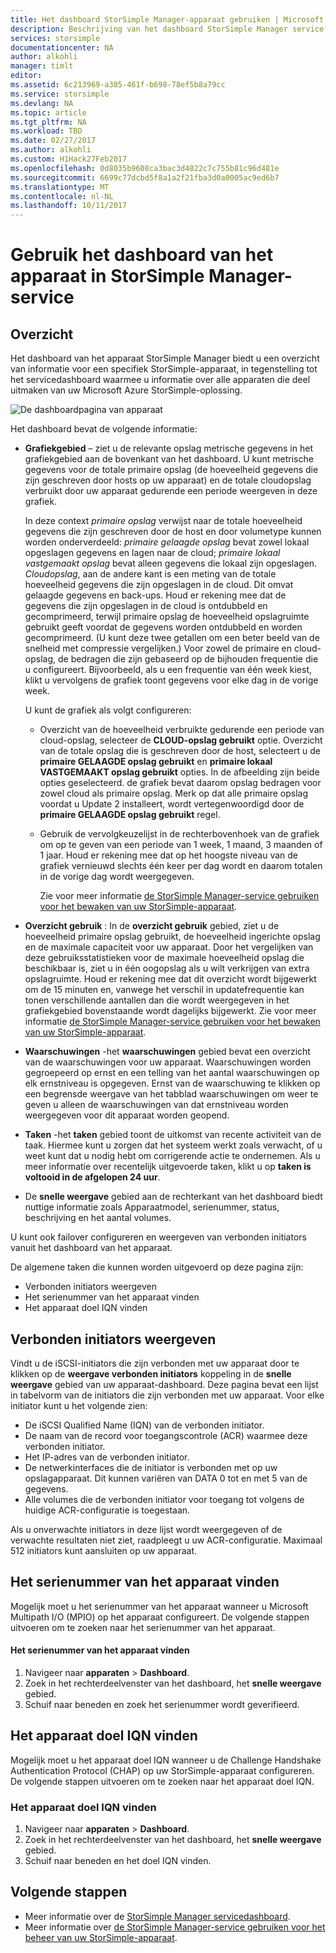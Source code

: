 ```yaml
---
title: Het dashboard StorSimple Manager-apparaat gebruiken | Microsoft Docs
description: Beschrijving van het dashboard StorSimple Manager service apparaat en hoe u met metrische gegevens storage en verbonden initiators weergeven en het serienummer en de IQN vinden.
services: storsimple
documentationcenter: NA
author: alkohli
manager: timlt
editor: 
ms.assetid: 6c213969-a385-461f-b698-78ef5b8a79cc
ms.service: storsimple
ms.devlang: NA
ms.topic: article
ms.tgt_pltfrm: NA
ms.workload: TBD
ms.date: 02/27/2017
ms.author: alkohli
ms.custom: H1Hack27Feb2017
ms.openlocfilehash: 0d8035b9608ca3bac3d4822c7c755b81c96d481e
ms.sourcegitcommit: 6699c77dcbd5f8a1a2f21fba3d0a0005ac9ed6b7
ms.translationtype: MT
ms.contentlocale: nl-NL
ms.lasthandoff: 10/11/2017
---
```

# <a name="use-the-device-dashboard-in-storsimple-manager-service"></a>Gebruik het dashboard van het apparaat in StorSimple Manager-service  

## <a name="overview"></a>Overzicht
Het dashboard van het apparaat StorSimple Manager biedt u een overzicht van informatie voor een specifiek StorSimple-apparaat, in tegenstelling tot het servicedashboard waarmee u informatie over alle apparaten die deel uitmaken van uw Microsoft Azure StorSimple-oplossing.

![De dashboardpagina van apparaat](./media/storsimple-device-dashboard/StorSimple_DeviceDashbaord1M.png)

Het dashboard bevat de volgende informatie:

* **Grafiekgebied** – ziet u de relevante opslag metrische gegevens in het grafiekgebied aan de bovenkant van het dashboard. U kunt metrische gegevens voor de totale primaire opslag (de hoeveelheid gegevens die zijn geschreven door hosts op uw apparaat) en de totale cloudopslag verbruikt door uw apparaat gedurende een periode weergeven in deze grafiek.
  
     In deze context *primaire opslag* verwijst naar de totale hoeveelheid gegevens die zijn geschreven door de host en door volumetype kunnen worden onderverdeeld: *primaire gelaagde opslag* bevat zowel lokaal opgeslagen gegevens en lagen naar de cloud; *primaire lokaal vastgemaakt opslag* bevat alleen gegevens die lokaal zijn opgeslagen. *Cloudopslag*, aan de andere kant is een meting van de totale hoeveelheid gegevens die zijn opgeslagen in de cloud. Dit omvat gelaagde gegevens en back-ups. Houd er rekening mee dat de gegevens die zijn opgeslagen in de cloud is ontdubbeld en gecomprimeerd, terwijl primaire opslag de hoeveelheid opslagruimte gebruikt geeft voordat de gegevens worden ontdubbeld en worden gecomprimeerd. (U kunt deze twee getallen om een beter beeld van de snelheid met compressie vergelijken.) Voor zowel de primaire en cloud-opslag, de bedragen die zijn gebaseerd op de bijhouden frequentie die u configureert. Bijvoorbeeld, als u een frequentie van één week kiest, klikt u vervolgens de grafiek toont gegevens voor elke dag in de vorige week.
  
     U kunt de grafiek als volgt configureren:
  
  * Overzicht van de hoeveelheid verbruikte gedurende een periode van cloud-opslag, selecteer de **CLOUD-opslag gebruikt** optie. Overzicht van de totale opslag die is geschreven door de host, selecteert u de **primaire GELAAGDE opslag gebruikt** en **primaire lokaal VASTGEMAAKT opslag gebruikt** opties. In de afbeelding zijn beide opties geselecteerd. de grafiek bevat daarom opslag bedragen voor zowel cloud als primaire opslag. Merk op dat alle primaire opslag voordat u Update 2 installeert, wordt vertegenwoordigd door de **primaire GELAAGDE opslag gebruikt** regel.
  * Gebruik de vervolgkeuzelijst in de rechterbovenhoek van de grafiek om op te geven van een periode van 1 week, 1 maand, 3 maanden of 1 jaar. Houd er rekening mee dat op het hoogste niveau van de grafiek vernieuwd slechts één keer per dag wordt en daarom totalen in de vorige dag wordt weergegeven.
    
    Zie voor meer informatie [de StorSimple Manager-service gebruiken voor het bewaken van uw StorSimple-apparaat](storsimple-monitor-device.md).
* **Overzicht gebruik** : In de **overzicht gebruik** gebied, ziet u de hoeveelheid primaire opslag gebruikt, de hoeveelheid ingerichte opslag en de maximale capaciteit voor uw apparaat. Door het vergelijken van deze gebruiksstatistieken voor de maximale hoeveelheid opslag die beschikbaar is, ziet u in één oogopslag als u wilt verkrijgen van extra opslagruimte. Houd er rekening mee dat dit overzicht wordt bijgewerkt om de 15 minuten en, vanwege het verschil in updatefrequentie kan tonen verschillende aantallen dan die wordt weergegeven in het grafiekgebied bovenstaande wordt dagelijks bijgewerkt. Zie voor meer informatie [de StorSimple Manager-service gebruiken voor het bewaken van uw StorSimple-apparaat](storsimple-monitor-device.md).
* **Waarschuwingen** -het **waarschuwingen** gebied bevat een overzicht van de waarschuwingen voor uw apparaat. Waarschuwingen worden gegroepeerd op ernst en een telling van het aantal waarschuwingen op elk ernstniveau is opgegeven. Ernst van de waarschuwing te klikken op een begrensde weergave van het tabblad waarschuwingen om weer te geven u alleen de waarschuwingen van dat ernstniveau worden weergegeven voor dit apparaat worden geopend.
* **Taken** -het **taken** gebied toont de uitkomst van recente activiteit van de taak. Hiermee kunt u zorgen dat het systeem werkt zoals verwacht, of u weet kunt dat u nodig hebt om corrigerende actie te ondernemen. Als u meer informatie over recentelijk uitgevoerde taken, klikt u op **taken is voltooid in de afgelopen 24 uur**.
* De **snelle weergave** gebied aan de rechterkant van het dashboard biedt nuttige informatie zoals Apparaatmodel, serienummer, status, beschrijving en het aantal volumes.

U kunt ook failover configureren en weergeven van verbonden initiators vanuit het dashboard van het apparaat.

De algemene taken die kunnen worden uitgevoerd op deze pagina zijn:

* Verbonden initiators weergeven
* Het serienummer van het apparaat vinden
* Het apparaat doel IQN vinden

## <a name="view-connected-initiators"></a>Verbonden initiators weergeven
Vindt u de iSCSI-initiators die zijn verbonden met uw apparaat door te klikken op de **weergave verbonden initiators** koppeling in de **snelle weergave** gebied van uw apparaat-dashboard. Deze pagina bevat een lijst in tabelvorm van de initiators die zijn verbonden met uw apparaat. Voor elke initiator kunt u het volgende zien:

* De iSCSI Qualified Name (IQN) van de verbonden initiator.
* De naam van de record voor toegangscontrole (ACR) waarmee deze verbonden initiator.
* Het IP-adres van de verbonden initiator.
* De netwerkinterfaces die de initiator is verbonden met op uw opslagapparaat. Dit kunnen variëren van DATA 0 tot en met 5 van de gegevens.
* Alle volumes die de verbonden initiator voor toegang tot volgens de huidige ACR-configuratie is toegestaan.

Als u onverwachte initiators in deze lijst wordt weergegeven of de verwachte resultaten niet ziet, raadpleegt u uw ACR-configuratie. Maximaal 512 initiators kunt aansluiten op uw apparaat.

## <a name="find-the-device-serial-number"></a>Het serienummer van het apparaat vinden
Mogelijk moet u het serienummer van het apparaat wanneer u Microsoft Multipath I/O (MPIO) op het apparaat configureert. De volgende stappen uitvoeren om te zoeken naar het serienummer van het apparaat.

#### <a name="to-find-the-device-serial-number"></a>Het serienummer van het apparaat vinden
1. Navigeer naar **apparaten** > **Dashboard**.
2. Zoek in het rechterdeelvenster van het dashboard, het **snelle weergave** gebied.
3. Schuif naar beneden en zoek het serienummer wordt geverifieerd.

## <a name="find-the-device-target-iqn"></a>Het apparaat doel IQN vinden
Mogelijk moet u het apparaat doel IQN wanneer u de Challenge Handshake Authentication Protocol (CHAP) op uw StorSimple-apparaat configureren. De volgende stappen uitvoeren om te zoeken naar het apparaat doel IQN.

### <a name="to-find-the-device-target-iqn"></a>Het apparaat doel IQN vinden
1. Navigeer naar **apparaten** > **Dashboard**.
2. Zoek in het rechterdeelvenster van het dashboard, het **snelle weergave** gebied.
3. Schuif naar beneden en het doel IQN vinden.

## <a name="next-steps"></a>Volgende stappen
* Meer informatie over de [StorSimple Manager servicedashboard](storsimple-service-dashboard.md).
* Meer informatie over [de StorSimple Manager-service gebruiken voor het beheer van uw StorSimple-apparaat](storsimple-manager-service-administration.md).

